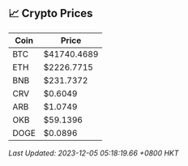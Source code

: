 ## 📈 Crypto Prices

| Coin | Price |
| ---- | ----- |
| BTC | $41740.4689 |
| ETH | $2226.7715 |
| BNB | $231.7372 |
| CRV | $0.6049 |
| ARB | $1.0749 |
| OKB | $59.1396 |
| DOGE | $0.0896 |

_Last Updated: 2023-12-05 05:18:19.66 +0800 HKT_